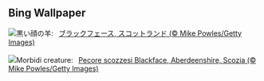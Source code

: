 ## Bing Wallpaper
![](https://www.bing.com/th?id=OHR.ScottishSheep_JA-JP7061956700_UHD.jpg&w=1000)黒い顔の羊:&nbsp;&ensp;[ブラックフェース, スコットランド  (© Mike Powles/Getty Images)](https://www.bing.com/th?id=OHR.ScottishSheep_JA-JP7061956700_UHD.jpg)
<br><br/>
![](https://www.bing.com/th?id=OHR.ScottishSheep_IT-IT3106374740_UHD.jpg&w=1000)Morbidi creature:&nbsp;&ensp;[Pecore scozzesi Blackface, Aberdeenshire, Scozia (© Mike Powles/Getty Images)](https://www.bing.com/th?id=OHR.ScottishSheep_IT-IT3106374740_UHD.jpg)
<br><br/>
